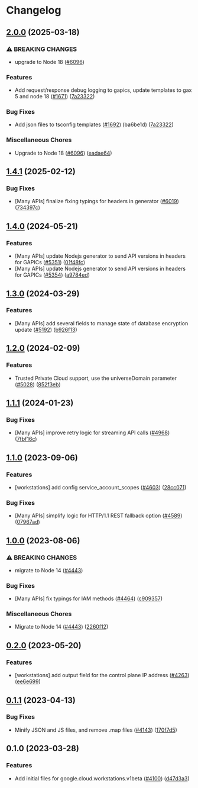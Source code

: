 # Changelog

## [2.0.0](https://github.com/googleapis/google-cloud-node/compare/workstations-v1.4.1...workstations-v2.0.0) (2025-03-18)


### ⚠ BREAKING CHANGES

* upgrade to Node 18 ([#6096](https://github.com/googleapis/google-cloud-node/issues/6096))

### Features

* Add request/response debug logging to gapics, update templates to gax 5 and node 18 ([#1671](https://github.com/googleapis/google-cloud-node/issues/1671)) ([7a23322](https://github.com/googleapis/google-cloud-node/commit/7a23322530b610eec2fe4c18fe1854048f31c811))


### Bug Fixes

* Add json files to tsconfig templates ([#1692](https://github.com/googleapis/google-cloud-node/issues/1692)) (ba6be1d) ([7a23322](https://github.com/googleapis/google-cloud-node/commit/7a23322530b610eec2fe4c18fe1854048f31c811))


### Miscellaneous Chores

* Upgrade to Node 18 ([#6096](https://github.com/googleapis/google-cloud-node/issues/6096)) ([eadae64](https://github.com/googleapis/google-cloud-node/commit/eadae64d54e07aa2c65097ea52e65008d4e87436))

## [1.4.1](https://github.com/googleapis/google-cloud-node/compare/workstations-v1.4.0...workstations-v1.4.1) (2025-02-12)


### Bug Fixes

* [Many APIs] finalize fixing typings for headers in generator ([#6019](https://github.com/googleapis/google-cloud-node/issues/6019)) ([734397c](https://github.com/googleapis/google-cloud-node/commit/734397c6b98d0aafe8832544da3f483b1eade1b2))

## [1.4.0](https://github.com/googleapis/google-cloud-node/compare/workstations-v1.3.0...workstations-v1.4.0) (2024-05-21)


### Features

* [Many APIs] update Nodejs generator to send API versions in headers for GAPICs ([#5351](https://github.com/googleapis/google-cloud-node/issues/5351)) ([01f48fc](https://github.com/googleapis/google-cloud-node/commit/01f48fce63ec4ddf801d59ee2b8c0db9f6fb8372))
* [Many APIs] update Nodejs generator to send API versions in headers for GAPICs ([#5354](https://github.com/googleapis/google-cloud-node/issues/5354)) ([a9784ed](https://github.com/googleapis/google-cloud-node/commit/a9784ed3db6ee96d171762308bbbcd57390b6866))

## [1.3.0](https://github.com/googleapis/google-cloud-node/compare/workstations-v1.2.0...workstations-v1.3.0) (2024-03-29)


### Features

* [Many APIs] add several fields to manage state of database encryption update ([#5192](https://github.com/googleapis/google-cloud-node/issues/5192)) ([b926f13](https://github.com/googleapis/google-cloud-node/commit/b926f1326ea4df73c411dbeb7e529f8d9ccc3642))

## [1.2.0](https://github.com/googleapis/google-cloud-node/compare/workstations-v1.1.1...workstations-v1.2.0) (2024-02-09)


### Features

* Trusted Private Cloud support, use the universeDomain parameter  ([#5028](https://github.com/googleapis/google-cloud-node/issues/5028)) ([852f3eb](https://github.com/googleapis/google-cloud-node/commit/852f3ebf065ee24e910580b9a1fc365acb3a744a))

## [1.1.1](https://github.com/googleapis/google-cloud-node/compare/workstations-v1.1.0...workstations-v1.1.1) (2024-01-23)


### Bug Fixes

* [Many APIs] improve retry logic for streaming API calls ([#4968](https://github.com/googleapis/google-cloud-node/issues/4968)) ([7fbf16c](https://github.com/googleapis/google-cloud-node/commit/7fbf16c98d0521a0533ab36a00f6ec932c72a02e))

## [1.1.0](https://github.com/googleapis/google-cloud-node/compare/workstations-v1.0.0...workstations-v1.1.0) (2023-09-06)


### Features

* [workstations] add config service_account_scopes ([#4603](https://github.com/googleapis/google-cloud-node/issues/4603)) ([28cc071](https://github.com/googleapis/google-cloud-node/commit/28cc071d5a093fe87bc87a976eb1ab88c6e11a2d))


### Bug Fixes

* [Many APIs] simplify logic for HTTP/1.1 REST fallback option ([#4589](https://github.com/googleapis/google-cloud-node/issues/4589)) ([07967ad](https://github.com/googleapis/google-cloud-node/commit/07967add1b5fc28b548cf74721b595ea0ba90d5b))

## [1.0.0](https://github.com/googleapis/google-cloud-node/compare/workstations-v0.2.0...workstations-v1.0.0) (2023-08-06)


### ⚠ BREAKING CHANGES

* migrate to Node 14 ([#4443](https://github.com/googleapis/google-cloud-node/issues/4443))

### Bug Fixes

* [Many APIs] fix typings for IAM methods ([#4464](https://github.com/googleapis/google-cloud-node/issues/4464)) ([c909357](https://github.com/googleapis/google-cloud-node/commit/c90935765ceee0eea6b9ce21a151707df142cf7d))


### Miscellaneous Chores

* Migrate to Node 14 ([#4443](https://github.com/googleapis/google-cloud-node/issues/4443)) ([2260f12](https://github.com/googleapis/google-cloud-node/commit/2260f12543d171bda95345e53475f5f0fdc45770))

## [0.2.0](https://github.com/googleapis/google-cloud-node/compare/workstations-v0.1.1...workstations-v0.2.0) (2023-05-20)


### Features

* [workstations] add output field for the control plane IP address ([#4263](https://github.com/googleapis/google-cloud-node/issues/4263)) ([ee6e699](https://github.com/googleapis/google-cloud-node/commit/ee6e6996c8d08786076482508470380e4b2b7465))

## [0.1.1](https://github.com/googleapis/google-cloud-node/compare/workstations-v0.1.0...workstations-v0.1.1) (2023-04-13)


### Bug Fixes

* Minify JSON and JS files, and remove .map files ([#4143](https://github.com/googleapis/google-cloud-node/issues/4143)) ([170f7d5](https://github.com/googleapis/google-cloud-node/commit/170f7d57b8fd344d182a8e758867b8124722eebc))

## 0.1.0 (2023-03-28)


### Features

* Add initial files for google.cloud.workstations.v1beta ([#4100](https://github.com/googleapis/google-cloud-node/issues/4100)) ([d47d3a3](https://github.com/googleapis/google-cloud-node/commit/d47d3a39ed23a9a01b2f2790c63db9c22b3589c3))
